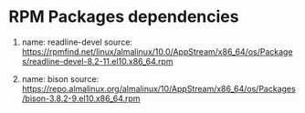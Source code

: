 # RPM Packages dependencies

1.  name: readline-devel
    source: https://rpmfind.net/linux/almalinux/10.0/AppStream/x86_64/os/Packages/readline-devel-8.2-11.el10.x86_64.rpm

2.  name: bison
    source: https://repo.almalinux.org/almalinux/10/AppStream/x86_64/os/Packages/bison-3.8.2-9.el10.x86_64.rpm

